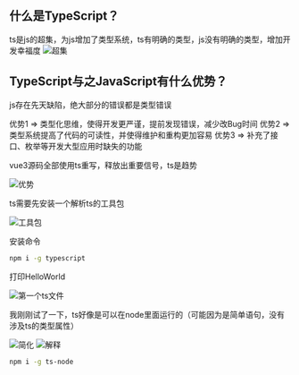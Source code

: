 ## 什么是TypeScript？
ts是js的超集，为js增加了类型系统，ts有明确的类型，js没有明确的类型，增加开发幸福度
![超集](https://cdn.jsdelivr.net/gh/Vixcity/FigureBed/img/1640327620(1).jpg)

## TypeScript与之JavaScript有什么优势？
js存在先天缺陷，绝大部分的错误都是类型错误

优势1 => 类型化思维，使得开发更严谨，提前发现错误，减少改Bug时间
优势2 => 类型系统提高了代码的可读性，并使得维护和重构更加容易
优势3 => 补充了接口、枚举等开发大型应用时缺失的功能

vue3源码全部使用ts重写，释放出重要信号，ts是趋势

![优势](https://cdn.jsdelivr.net/gh/Vixcity/FigureBed/img/20211224143926.png)

ts需要先安装一个解析ts的工具包

![工具包](https://cdn.jsdelivr.net/gh/Vixcity/FigureBed/img/20211224145149.png)

安装命令

```bash
npm i -g typescript
```

打印HelloWorld

![第一个ts文件](https://cdn.jsdelivr.net/gh/Vixcity/FigureBed/img/20211224145813.png)

我刚刚试了一下，ts好像是可以在node里面运行的（可能因为是简单语句，没有涉及ts的类型属性）

![简化](https://cdn.jsdelivr.net/gh/Vixcity/FigureBed/img/20211224150456.png)
![解释](https://cdn.jsdelivr.net/gh/Vixcity/FigureBed/img/20211224150705.png)

```bash
npm i -g ts-node
```
